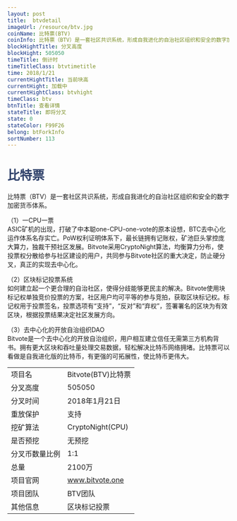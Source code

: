 ```yaml
---
layout: post
title:  btvdetail
imageUrl: /resource/btv.jpg
coinName: 比特票(BTV)
coinInfo: 比特票（BTV）是一套社区共识系统，形成自我进化的自治社区组织和安全的数字加密货币体系
blockHightTitle: 分叉高度
blockHight: 505050
timeTitle: 倒计时
timeTitleClass: btvtimetitle
time: 2018/1/21
currentHightTitle: 当前块高
currentHight: 加载中
currentHightClass: btvhight
timeClass: btv
btnTitle: 查看详情
stateTitle: 即将分叉
state: 0
stateColor: F99F26
belong: btForkInfo
sortNumber: 113
---
```

<h1 style="color: #2F416A">比特票</h1>
<p>比特票（BTV）是一套社区共识系统，形成自我进化的自治社区组织和安全的数字加密货币体系。
</p>
<p>（1）一CPU一票<br>
ASIC矿机的出现，打破了中本聪one-CPU-one-vote的原本设想，BTC去中心化运作体系名存实亡。PoW权利证明体系下，最长链拥有记账权，矿池巨头掌控庞大算力，独裁干预社区发展。Bitvote采用CryptoNight算法，均衡算力分布，使投票权分散给参与社区建设的用户，共同参与Bitvote社区的重大决定，防止硬分叉，真正的实现去中心化。
</p>
<p>（2）区块标记投票系统<br>
如何建立起一个更合理的自治社区，使得分歧能够更民主的解决。Bitvote使用块标记权单独竞价投票的方案，社区用户均可平等的参与竞拍，获取区块标记权。标记权用于投票签名，投票选项有“支持”，“反对”和“弃权”，签署署名的区块为有效区块，根据投票结果决定社区发展方向。
</p>
<p>（3）去中心化的开放自治组织DAO<br>
Bitvote是一个去中心化的开放自治组织，用户相互建立信任无需第三方机构背书。拥有更大区块和吞吐量处理交易数据，轻松解决比特币网络拥堵。比特票可以看做是自我进化版的比特币，有更强的可拓展性，使比特币更伟大。
</p>
<table class="center">
  <tbody>
    <tr>
        <td class="tablehalf">项目名</td>
        <td class="tablehalf">Bitvote(BTV)比特票</td>
    </tr>
    <tr>
        <td>分叉高度</td>
        <td>505050</td>
    </tr>
    <tr>
        <td>分叉时间</td>
        <td>2018年1月21日</td>
    </tr>
    <tr>
        <td>重放保护</td>
        <td>支持</td>
    </tr>
    <tr>
        <td>挖矿算法</td>
        <td>CryptoNight(CPU)</td>
    </tr>
    <tr>
        <td>是否预挖</td>
        <td>无预挖</td>
    </tr>
    <tr>
        <td>分叉币数量比例</td>
        <td>1:1</td>
    </tr>
    <tr>
        <td>总量</td>
        <td>2100万</td>
    </tr>
    <tr>
        <td>项目官网</td>
        <td><a href="http://www.bitvote.one" target="_blank">www.bitvote.one</a></td>
    </tr>
    <tr>
        <td>项目团队</td>
        <td>BTV团队</td>
    </tr>
    <tr>
        <td>其他信息</td>
        <td>区块标记投票</td>
    </tr>
  </tbody>
</table>